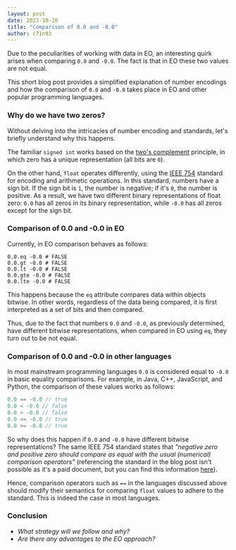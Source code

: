 ```yaml
---
layout: post
date: 2023-10-20
title: "Comparison of 0.0 and -0.0"
author: c71n93
---
```


Due to the peculiarities of working with data in EO, an interesting quirk arises when comparing `0.0` and `-0.0`. The 
fact is that in EO these two values are not equal.

This short blog post provides a simplified explanation of number encodings and how the comparison of `0.0` and `-0.0` 
takes place in EO and other popular programming languages.

### Why do we have two zeros?

Without delving into the intricacies of number encoding and standards, let's briefly understand why this happens.

The familiar `signed int` works based on the [two's complement](https://en.wikipedia.org/wiki/Two%27s_complement) 
principle, in which zero has a unique representation (all bits are `0`).

On the other hand, `float` operates differently, using the [IEEE 754](https://en.wikipedia.org/wiki/IEEE_754) standard 
for encoding and arithmetic operations. In this standard, numbers have a sign bit. If the sign bit is `1`, the number is 
negative; if it's `0`, the number is positive. As a result, we have two different binary representations of float 
zero: `0.0` has all zeros in its binary representation, while `-0.0` has all zeros except for the sign bit.

### Comparison of 0.0 and -0.0 in EO

Currently, in EO comparison behaves as follows:

```
0.0.eq -0.0 # FALSE
0.0.gt -0.0 # FALSE
0.0.lt -0.0 # FALSE
0.0.gte -0.0 # FALSE
0.0.lte -0.0 # FALSE
```

This happens because the `eq` attribute compares data within objects bitwise. In other words, regardless of the data 
being compared, it is first interpreted as a set of bits and then compared.

Thus, due to the fact that numbers `0.0` and `-0.0`, as previously determined, have different bitwise representations, 
when compared in EO using `eq`, they turn out to be not equal.

### Comparison of 0.0 and -0.0 in other languages

In most mainstream programming languages `0.0` is considered equal to `-0.0` in basic equality comparisons. For 
example, in Java, C++, JavaScript, and Python, the comparison of these values works as follows:

```java
0.0 == -0.0 // true
0.0 < -0.0 // false
0.0 > -0.0 // false
0.0 <= -0.0 // true
0.0 >= -0.0 // true
```

So why does this happen if `0.0` and `-0.0` have different bitwise representations? The same IEEE 754 standard states 
that *"negative zero and positive zero should compare as equal with the usual (numerical) comparison operators"* 
(referencing the standard in the blog post isn't possible as it's a paid document, but you can find this information 
[here](https://en.wikipedia.org/wiki/Signed_zero)).

Hence, comparison operators such as `==` in the languages discussed above should modify their semantics for comparing 
`float` values to adhere to the standard. This is indeed the case in most languages.

### Conclusion

- *What strategy will we follow and why?*
- *Are there any advantages to the EO approach?*
